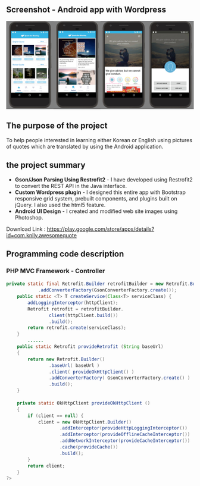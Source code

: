 

## Screenshot - Android app with Wordpress

![screenshot_quote](./screenshot_quote.jpg)

## The purpose of the project

To help people interested in learning either Korean or English using pictures of quotes which are translated by using the Android application.



## the project summary

* **Gson/Json Parsing Using Restrofit2** - I have developed using Restrofit2 to convert the REST API in the Java interface.
* **Custom Wordpress plugin** - I designed this entire app with Bootstrap responsive grid system, prebuilt components, and plugins built on jQuery. I also used the html5 feature.
* **Android UI Design** -  I created and modified web site images using Photoshop.

Download Link : https://play.google.com/store/apps/details?id=com.knily.awesomequote


## Programming code description
### PHP MVC Framework - Controller


```java
private static final Retrofit.Builder retrofitBuilder = new Retrofit.Builder().baseUrl(base_URL)
            .addConverterFactory(GsonConverterFactory.create());
    public static <T> T createService(Class<T> serviceClass) {
        addLoggingInterceptor(httpClient);
        Retrofit retrofit = retrofitBuilder.
                client(httpClient.build())
                .build();
        return retrofit.create(serviceClass);
    }
        ......
    public static Retrofit provideRetrofit (String baseUrl)
    {
        return new Retrofit.Builder()
                .baseUrl( baseUrl )
                .client( provideOkHttpClient() )
                .addConverterFactory( GsonConverterFactory.create() )
                .build();
    }

    private static OkHttpClient provideOkHttpClient ()
    {
        if (client == null) {
            client = new OkHttpClient.Builder()
                    .addInterceptor(provideHttpLoggingInterceptor())
                    .addInterceptor(provideOfflineCacheInterceptor())
                    .addNetworkInterceptor(provideCacheInterceptor())
                    .cache(provideCache())
                    .build();
        }
        return client;
    }
?>

```

